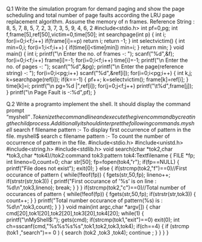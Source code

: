 Q.1 Write the simulation program for demand paging and show the page scheduling and total number of page faults according the LRU page replacement algorithm. Assume 
the memory of n frames. 
Reference String : 8, 5, 7, 8, 5, 7, 2, 3, 7, 3, 5, 9, 4, 6, 2
#include<stdio.h>
int pf=0,pg;
int f,frame[5],ref[50],victim=0,time[50];
int searchpage(int p)
{
int i;
for(i=0;i<f;i++)
if(frame[i]==p)
return i;
return -1;
}
int selectvictim()
{
int min=0,i;
for(i=1;i<f;i++)
{
if(time[i]<time[min])
min=i;
}
return min;
}
void main()
{
int i;
printf("\n Enter the no. of frames -: ");
scanf("%d",&f);
for(i=0;i<f;i++)
frame[i]=-1;
for(i=0;i<f;i++)
time[i]=-1;
printf("\n Enter the no. of pages -: ");
scanf("%d",&pg);
printf("\n Enter the page(reference string) -: ");
for(i=0;i<pg;i++)
scanf("%d",&ref[i]);
for(i=0;i<pg;i++)
{
int k,j;
k=searchpage(ref[i]);
if(k==-1)
{
pf++;
k=selectvictim();
frame[k]=ref[i];
}
time[k]=i;
printf("\n pg=%d |",ref[i]);
for(j=0;j<f;j++)
printf("\t%d",frame[j]);
}
printf("\n Page Fault is -:%d",pf);
}

Q.2 Write a programto implement the shell. It should display the command prompt 
“myshell$”. Tokenize the command line and execute the given command by creating the child process. Additionally it should interpret the following commands. 
myshell$ search f filename pattern :- To display first occurrence of pattern in the file. 
myshell$ search c filename pattern :- To count the number of occurrence 
of pattern in the file.
#include<stdio.h>
#include<unistd.h>
#include<string.h>
#include<stdlib.h>
void search(char *tok2,char *tok3,char *tok4)//tok2:command tok3:pattern tok4:Textfilename
{
FILE *fp;
int lineno=0,count=0;
char str[50];
fp=fopen(tok4,"r");
if(fp==NULL)
{
printf("File does not exist");
exit(0);
}
else
{
if(strcmp(tok2,"f")==0)//First occurance of pattern
{
while(!feof(fp))
{
fgets(str,50,fp);
lineno++;
if(strstr(str,tok3))
{
printf("First occurance of '%s' is on line : %d\n",tok3,lineno);
break;
}
}
}
if(strcmp(tok2,"c")==0)//Total number of occurances of pattern
{
while(!feof(fp))
{
fgets(str,50,fp);
if(strstr(str,tok3))
{
count++;
}
}
printf("Total number occurance of pattern(%s) is : %d\n",tok3,count);
} 
}
}
void main(int argc,char *argv[])
{
char cmd[20],tok1[20],tok2[20],tok3[20],tok4[20];
while(1)
{
printf("\nMyShell$:");
gets(cmd);
if(strcmp(tok1,"exit")==0)
exit(0);
int ch=sscanf(cmd,"%s%s%s%s",tok1,tok2,tok3,tok4);
if(ch==4)
{
if
(strcmp
(tok1
,"search")==
0
)
{
search
(tok2
,tok3
,tok4);
continue
;
}
}
}
}
